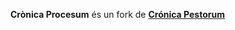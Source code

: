 **Crònica Procesum** és un fork de **[Crónica Pestorum](https://github.com/raulmagdalena/CronicaPestorum/blob/master/README.md)**
